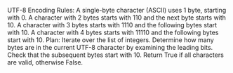 UTF-8 Encoding Rules:
A single-byte character (ASCII) uses 1 byte, starting with 0.
A character with 2 bytes starts with 110 and the next byte starts with 10.
A character with 3 bytes starts with 1110 and the following bytes start with 10.
A character with 4 bytes starts with 11110 and the following bytes start with 10.
Plan:
Iterate over the list of integers.
Determine how many bytes are in the current UTF-8 character by examining the leading bits.
Check that the subsequent bytes start with 10.
Return True if all characters are valid, otherwise False.
